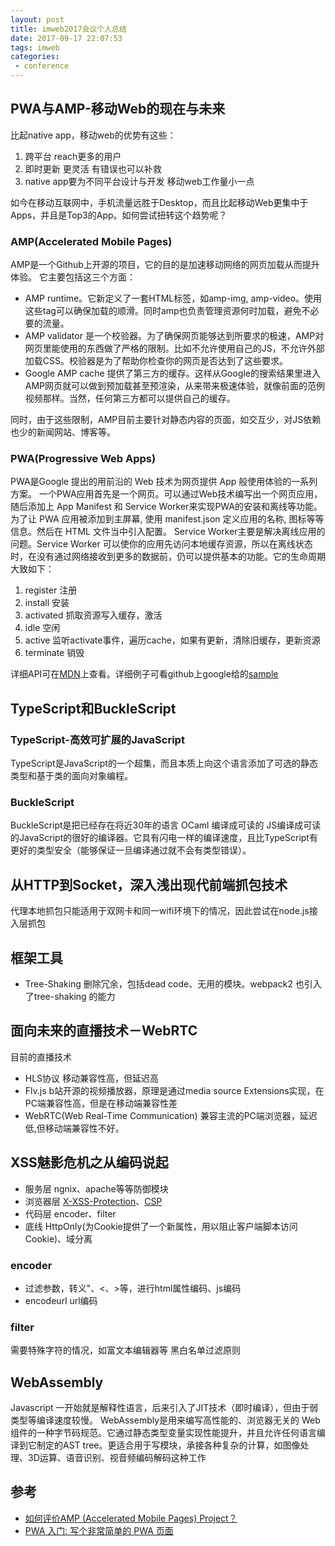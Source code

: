 ```yaml
---
layout: post
title: imweb2017会议个人总结
date: 2017-09-17 22:07:53
tags: imweb
categories:
 - conference
---
```

## PWA与AMP-移动Web的现在与未来
比起native app，移动web的优势有这些：
 1. 跨平台 reach更多的用户
 2. 即时更新 更灵活 有错误也可以补救
 3. native app要为不同平台设计与开发 移动web工作量小一点

如今在移动互联网中，手机流量远胜于Desktop，而且比起移动Web更集中于Apps，并且是Top3的App。如何尝试扭转这个趋势呢？

<!-- more -->

### AMP(Accelerated Mobile Pages)
AMP是一个Github上开源的项目，它的目的是加速移动网络的网页加载从而提升体验。
它主要包括这三个方面：
 - AMP runtime。它新定义了一套HTML标签，如amp-img, amp-video。使用这些tag可以确保加载的顺滑。同时amp也负责管理资源何时加载，避免不必要的流量。
 - AMP validator 是一个校验器。为了确保网页能够达到所要求的极速，AMP对网页里能使用的东西做了严格的限制。比如不允许使用自己的JS，不允许外部加载CSS。校验器是为了帮助你检查你的网页是否达到了这些要求。
 - Google AMP cache 提供了第三方的缓存。这样从Google的搜索结果里进入AMP网页就可以做到预加载甚至预渲染，从来带来极速体验，就像前面的范例视频那样。当然，任何第三方都可以提供自己的缓存。

同时，由于这些限制，AMP目前主要针对静态内容的页面，如交互少，对JS依赖也少的新闻网站、博客等。

### PWA(Progressive Web Apps)
PWA是Google 提出的用前沿的 Web 技术为网页提供 App 般使用体验的一系列方案。
一个PWA应用首先是一个网页。可以通过Web技术编写出一个网页应用，随后添加上 App Manifest 和 Service Worker来实现PWA的安装和离线等功能。
为了让 PWA 应用被添加到主屏幕, 使用 manifest.json 定义应用的名称, 图标等等信息。然后在 HTML 文件当中引入配置。
Service Worker主要是解决离线应用的问题。Service Worker 可以使你的应用先访问本地缓存资源，所以在离线状态时，在没有通过网络接收到更多的数据前，仍可以提供基本的功能。它的生命周期大致如下：
 1. register 注册
 2. install 安装
 3. activated 抓取资源写入缓存，激活
 4. idle 空闲
 5. active 监听activate事件，遍历cache，如果有更新，清除旧缓存，更新资源
 6. terminate 销毁

详细API可在[MDN](https://developer.mozilla.org/zh-CN/docs/Web/API/Service_Worker_API/Using_Service_Workers)上查看。详细例子可看github上google给的[sample](https://github.com/GoogleChrome/samples/tree/gh-pages/service-worker/basic)

## TypeScript和BuckleScript
### TypeScript-高效可扩展的JavaScript
TypeScript是JavaScript的一个超集，而且本质上向这个语言添加了可选的静态类型和基于类的面向对象编程。
### BuckleScript
BuckleScript是把已经存在将近30年的语言 OCaml 编译成可读的 JS编译成可读的JavaScript的很好的编译器。它具有闪电一样的编译速度，且比TypeScript有更好的类型安全（能够保证一旦编译通过就不会有类型错误）。

## 从HTTP到Socket，深入浅出现代前端抓包技术
代理本地抓包只能适用于双网卡和同一wifi环境下的情况，因此尝试在node.js接入层抓包

## 框架工具
 - Tree-Shaking 删除冗余，包括dead code、无用的模块。webpack2 也引入了tree-shaking 的能力

## 面向未来的直播技术－WebRTC
目前的直播技术
 - HLS协议 移动兼容性高，但延迟高
 - Flv.js b站开源的视频播放器，原理是通过media source Extensions实现，在PC端兼容性高，但是在移动端兼容性差
 - WebRTC(Web Real-Time Communication) 兼容主流的PC端浏览器，延迟低,但移动端兼容性不好。

## XSS魅影危机之从编码说起
 - 服务层 ngnix、apache等等防御模块
 - 浏览器层 [X-XSS-Protection](https://developer.mozilla.org/zh-CN/docs/Web/HTTP/Headers/X-XSS-Protection)、[CSP](https://www.w3.org/TR/CSP/)
 - 代码层 encoder、filter
 - 底线 HttpOnly(为Cookie提供了一个新属性，用以阻止客户端脚本访问Cookie)、域分离

### encoder
 - 过滤参数，转义"、<、>等，进行html属性编码、js编码
 - encodeurl url编码

### filter
需要特殊字符的情况，如富文本编辑器等
黑白名单过滤原则

## WebAssembly
Javascript 一开始就是解释性语言，后来引入了JIT技术（即时编译），但由于弱类型等编译速度较慢。
WebAssembly是用来编写高性能的、浏览器无关的 Web 组件的一种字节码规范。它通过静态类型变量实现性能提升，并且允许任何语言编译到它制定的AST tree。更适合用于写模块，承接各种复杂的计算，如图像处理、3D运算、语音识别、视音频编码解码这种工作


## 参考
 - [如何评价AMP (Accelerated Mobile Pages) Project？](https://www.zhihu.com/question/36380698/answer/105498519)
 - [PWA 入门: 写个非常简单的 PWA 页面](https://zhuanlan.zhihu.com/p/25459319)
